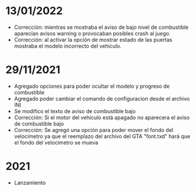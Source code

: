 # 13/01/2022
* Corrección: mientras se mostraba el aviso de bajo nivel de combustible aparecían avisos warning o provocaban posibles crash al juego.
* Corrección: al activar la opción de mostrar estado de las puertas mostraba el modelo incorrecto del vehículo.
# 29/11/2021
* Agregado opciones para poder ocultar el modelo y progreso de combustible
* Agregado poder cambiar el comando de configuracion desde el archivo INI
* Se modifico el texto de aviso de combustible bajo
* Corrección: Si el motor del vehículo está apagado no aparecera el aviso de combustible bajo
* Corrección: Se agregó una opción para poder mover el fondo del velocímetro ya que el reemplazo del archivo del GTA "font.txd" hará que el fondo del velocimetro se mueva
# 2021
* Lanzamiento
